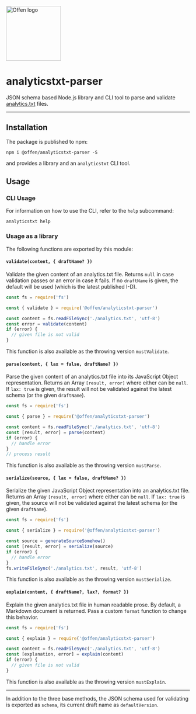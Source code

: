 <a href="https://www.offen.dev/">
    <img src="https://offen.github.io/press-kit/offen-material/gfx-GitHub-Offen-logo.svg" alt="Offen logo" title="Offen" width="150px"/>
</a>

# analyticstxt-parser

JSON schema based Node.js library and CLI tool to parse and validate [analytics.txt][] files.

[analytics.txt]: https://www.analyticstxt.org

---

## Installation

The package is published to npm:

```
npm i @offen/analyticstxt-parser -S
```

and provides a library and an `analyticstxt` CLI tool.

## Usage

### CLI Usage

For information on how to use the CLI, refer to the `help` subcommand:

```
analyticstxt help
```

### Usage as a library

The following functions are exported by this module:

#### `validate(content, { draftName? })`

Validate the given content of an analytics.txt file. Returns `null` in case validation passes or an error in case it fails. If no `draftName` is given, the default will be used (which is the latest published I-D).

```js
const fs = require('fs')

const { validate } = require('@offen/analyticstxt-parser')

const content = fs.readFileSync('./analytics.txt', 'utf-8')
const error = validate(content)
if (error) {
  // given file is not valid
}
```

This function is also available as the throwing version `mustValidate`.

#### `parse(content, { lax = false, draftName? })`

Parse the given content of an analytics.txt file into its JavaScript Object representation. Returns an Array `[result, error]` where either can be `null`. If `lax: true` is given, the result will not be validated against the latest schema (or the given `draftName`).

```js
const fs = require('fs')

const { parse } = require('@offen/analyticstxt-parser')

const content = fs.readFileSync('./analytics.txt', 'utf-8')
const [result, error] = parse(content)
if (error) {
  // handle error
}
// process result
```

This function is also available as the throwing version `mustParse`.

#### `serialize(source, { lax = false, draftName? })`

Serialize the given JavaScript Object representation into an analytics.txt file. Returns an Array `[result, error]` where either can be `null`. If `lax: true` is given, the source will not be validated against the latest schema (or the given `draftName`).

```js
const fs = require('fs')

const { serialize } = require('@offen/analyticstxt-parser')

const source = generateSourceSomehow()
const [result, error] = serialize(source)
if (error) {
  // handle error
}
fs.writeFileSync('./analytics.txt', result, 'utf-8')
```

This function is also available as the throwing version `mustSerialize`.

#### `explain(content, { draftName?, lax?, format? })`

Explain the given analytics.txt file in human readable prose.
By default, a Markdown document is returned.
Pass a custom `format` function to change this behavior.

```js
const fs = require('fs')

const { explain } = require('@offen/analyticstxt-parser')

const content = fs.readFileSync('./analytics.txt', 'utf-8')
const [explanation, error] = explain(content)
if (error) {
  // given file is not valid
}
```

This function is also available as the throwing version `mustExplain`.

---

In addition to the three base methods, the JSON schema used for validating is exported as `schema`, its current draft name as `defaultVersion`.
